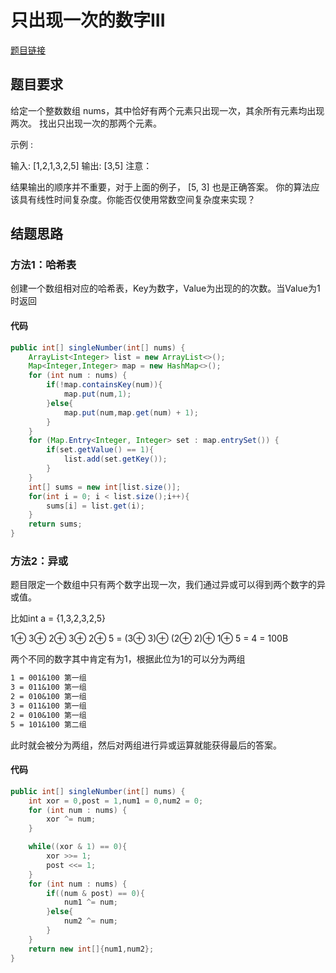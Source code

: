 # 只出现一次的数字III

[题目链接](https://leetcode-cn.com/problems/single-number-iii/)

## 题目要求

给定一个整数数组 nums，其中恰好有两个元素只出现一次，其余所有元素均出现两次。 找出只出现一次的那两个元素。

示例 :

输入: [1,2,1,3,2,5]
输出: [3,5]
注意：

结果输出的顺序并不重要，对于上面的例子， [5, 3] 也是正确答案。
你的算法应该具有线性时间复杂度。你能否仅使用常数空间复杂度来实现？

## 结题思路

### 方法1：哈希表

创建一个数组相对应的哈希表，Key为数字，Value为出现的的次数。当Value为1时返回

#### 代码

````java
public int[] singleNumber(int[] nums) {
    ArrayList<Integer> list = new ArrayList<>();
    Map<Integer,Integer> map = new HashMap<>();
    for (int num : nums) {
        if(!map.containsKey(num)){
            map.put(num,1);
        }else{
            map.put(num,map.get(num) + 1);
        }
    }
    for (Map.Entry<Integer, Integer> set : map.entrySet()) {
        if(set.getValue() == 1){
            list.add(set.getKey());
        }
    }
    int[] sums = new int[list.size()];
    for(int i = 0; i < list.size();i++){
        sums[i] = list.get(i);
    }
    return sums;
}
````

### 方法2：异或

题目限定一个数组中只有两个数字出现一次，我们通过异或可以得到两个数字的异或值。

比如int a = {1,3,2,3,2,5}

1⊕ 3⊕ 2⊕ 3⊕ 2⊕ 5 = (3⊕ 3)⊕ (2⊕ 2)⊕ 1⊕ 5 = 4 = 100B

两个不同的数字其中肯定有为1，根据此位为1的可以分为两组

````txt
1 = 001&100 第一组
3 = 011&100 第一组
2 = 010&100 第一组
3 = 011&100 第一组
2 = 010&100 第一组
5 = 101&100 第二组
````

此时就会被分为两组，然后对两组进行异或运算就能获得最后的答案。

#### 代码

````java
public int[] singleNumber(int[] nums) {
    int xor = 0,post = 1,num1 = 0,num2 = 0;
    for (int num : nums) {
        xor ^= num;
    }

    while((xor & 1) == 0){
        xor >>= 1;
        post <<= 1;
    }
    for (int num : nums) {
        if((num & post) == 0){
            num1 ^= num;
        }else{
            num2 ^= num;
        }
    }
    return new int[]{num1,num2};
}
````

